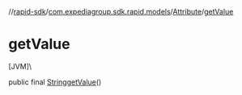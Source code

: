 //[rapid-sdk](../../../index.md)/[com.expediagroup.sdk.rapid.models](../index.md)/[Attribute](index.md)/[getValue](get-value.md)

# getValue

[JVM]\

public final [String](https://docs.oracle.com/javase/8/docs/api/java/lang/String.html)[getValue](get-value.md)()
